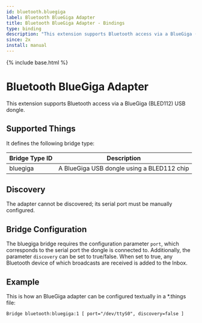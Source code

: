 ```yaml
---
id: bluetooth.bluegiga
label: Bluetooth BlueGiga Adapter
title: Bluetooth BlueGiga Adapter - Bindings
type: binding
description: "This extension supports Bluetooth access via a BlueGiga (BLED112) USB dongle."
since: 2x
install: manual
---
```


<!-- Attention authors: Do not edit directly. Please add your changes to the appropriate source repository -->

{% include base.html %}

# Bluetooth BlueGiga Adapter

This extension supports Bluetooth access via a BlueGiga (BLED112) USB dongle.

## Supported Things

It defines the following bridge type:

| Bridge Type ID | Description                                                               |
|----------------|---------------------------------------------------------------------------|
| bluegiga       | A BlueGiga USB dongle using a BLED112 chip                                |


## Discovery

The adapter cannot be discovered; its serial port must be manually configured.

## Bridge Configuration

The bluegiga bridge requires the configuration parameter `port`, which corresponds to the serial port the dongle is connected to.
Additionally, the parameter `discovery` can be set to true/false. When set to true, any Bluetooth device of which broadcasts are received is added to the Inbox.

## Example

This is how an BlueGiga adapter can be configured textually in a *.things file:

```
Bridge bluetooth:bluegiga:1 [ port="/dev/ttyS0", discovery=false ]
```
